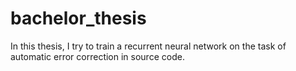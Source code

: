 # bachelor_thesis

In this thesis, I try to train a recurrent neural network on the task of automatic error correction in source code. 
